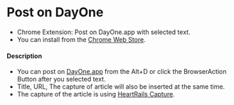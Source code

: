 Post on DayOne
==============

- Chrome Extension: Post on DayOne.app with selected text.
- You can install from the [Chrome Web Store](https://chrome.google.com/webstore/detail/post-on-dayone/oginjfnngcekdplhalipphpaijhefidj).

#### Description
- You can post on [DayOne.app](http://dayoneapp.com/) from the Alt+D or click the BrowserAction Button after you selected text. 
- Title, URL, The capture of article will also be inserted at the same time.
- The capture of the article is using [HeartRails Capture](http://capture.heartrails.com/).
